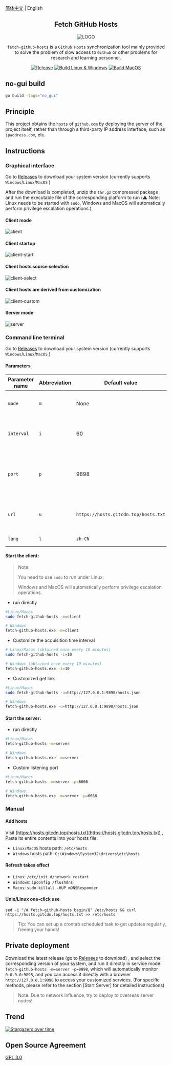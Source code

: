 [简体中文](./README.md) | English

<div align="center">
<h2>Fetch GitHub Hosts</h2>

![LOGO](assets/public/logo.png)

`fetch-github-hosts` is a `Github Hosts` synchronization tool mainly provided to solve the problem of slow access to `Github` or other problems for research and learning personnel.

[![Release](https://img.shields.io/github/v/release/Licoy/fetch-github-hosts.svg?logo=git)](https://github.com/Licoy/fetch-github-hosts)
[![Build Linux & Windows](https://github.com/Licoy/fetch-github-hosts/workflows/Build%20for%20Linux%20&%20Windows/badge.svg)](https://github.com/Licoy/fetch-github-hosts)
[![Build MacOS](https://github.com/Licoy/fetch-github-hosts/workflows/Build%20for%20MacOS/badge.svg)](https://github.com/Licoy/fetch-github-hosts)

</div>

## no-gui build

```bash
go build -tags="no_gui"
```

## Principle

This project obtains the `hosts` of `github.com` by deploying the server of the project itself, rather than through a third-party IP address interface, such as `ipaddress.com`, etc.

## Instructions
### Graphical interface
Go to [Releases](https://github.com/Licoy/fetch-github-hosts/releases) to download your system version (currently supports `Windows`/`Linux`/`MacOS`
)

After the download is completed, unzip the `tar.gz` compressed package and run the executable file of the corresponding platform to run (⚠️ Note: Linux needs to be started with `sudo`, Windows and MacOS will automatically perform privilege escalation operations.)

#### Client mode
![client](assets/public/docs/client.png)

#### Client startup
![client-start](assets/public/docs/client-start.png)

#### Client hosts source selection
![client-select](assets/public/docs/client-select.png)

#### Client hosts are derived from customization
![client-custom](assets/public/docs/client-custom.png)

#### Server mode
![server](assets/public/docs/server.png)

### Command line terminal

Go to [Releases](https://github.com/Licoy/fetch-github-hosts/releases) to download your system version (currently supports `Windows`/`Linux`/`MacOS`
)

#### Parameters

| Parameter name | Abbreviation | Default value                        | Required | Description                                            |
|----------------|--------------|--------------------------------------|----------|--------------------------------------------------------|
| `mode`         | `m`          | None                                 | Yes      | Startup mode `server` / `client`                       |
| `interval`     | `i`          | 60                                   | No       | Get the record value interval (minutes)                |
| `port`         | `p`          | 9898                                 | No       | Service mode listening port to access the HTTP service |
| `url`          | `u`          | `https://hosts.gitcdn.top/hosts.txt` | No       | Client mode remote hosts get link                      |
| `lang`         | `l`          | `zh-CN`                              | No       | Interface language                                     |

#### Start the client:

> Note:
>
> You need to use `sudo` to run under Linux;
>
> Windows and MacOS will automatically perform privilege escalation operations.

- run directly

```bash
#Linux/Macos
sudo fetch-github-hosts -m=client

# Windows
fetch-github-hosts.exe -m=client
```

- Customize the acquisition time interval

```bash
# Linux/Macos (obtained once every 10 minutes)
sudo fetch-github-hosts -i=10

# Windows (obtained once every 10 minutes)
fetch-github-hosts.exe -i=10
```

- Customized get link

```bash
#Linux/Macos
sudo fetch-github-hosts -u=http://127.0.0.1:9898/hosts.json

# Windows
fetch-github-hosts.exe -u=http://127.0.0.1:9898/hosts.json
```

#### Start the server:

- run directly

```bash
#Linux/Macos
fetch-github-hosts -m=server

# Windows
fetch-github-hosts.exe -m=server
```

- Custom listening port

```bash
#Linux/Macos
fetch-github-hosts -m=server -p=6666

# Windows
fetch-github-hosts.exe -m=server -p=6666
```

### Manual

#### Add hosts

Visit [https://hosts.gitcdn.top/hosts.txt](https://hosts.gitcdn.top/hosts.txt) ,
Paste its entire contents into your hosts file.

- `Linux/MacOS` hosts path: `/etc/hosts`
- `Windows` hosts path: `C:\Windows\System32\drivers\etc\hosts`

#### Refresh takes effect

- `Linux`: `/etc/init.d/network restart`
- `Windows`: `ipconfig /flushdns`
- `Macos`: `sudo killall -HUP mDNSResponder`

#### Unix/Linux one-click use

```shell
sed -i "/# fetch-github-hosts begin/Q" /etc/hosts && curl https://hosts.gitcdn.top/hosts.txt >> /etc/hosts
```

> Tip: You can set up a crontab scheduled task to get updates regularly, freeing your hands!

## Private deployment

Download the latest release (go to [Releases](https://github.com/Licoy/fetch-github-hosts/releases) to download)
, and select the corresponding version of your system, and run it directly in service mode: `fetch-github-hosts -m=server -p=9898`, which will automatically monitor `0.0.0.0:9898`, and you can access it directly with a browser `http://127.0.0.1:9898`
to access your customized services.
(For specific methods, please refer to the section [Start Server] for detailed instructions)

> Note: Due to network influence, try to deploy to overseas server nodes!

## Trend
[![Stargazers over time](https://starchart.cc/Licoy/fetch-github-hosts.svg)](https://starchart.cc/Licoy/fetch-github-hosts)

## Open Source Agreement

[GPL 3.0](https://github.com/Licoy/fetch-github-hosts/blob/main/LICENSE)